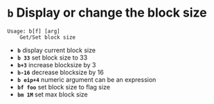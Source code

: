 <!-- TITLE: b -->

#  **`b`** Display or change the block size


```text
Usage: b[f] [arg]
    Get/Set block size
```


- **`b`** display current block size
- **`b 33`** set block size to 33
- **`b+3`** increase blocksize by 3
- **`b-16`** decrease blocksize by 16
- **`b eip+4`** numeric argument can be an expression
- **`bf foo`** set block size to flag size
- **`bm 1M`** set max block size